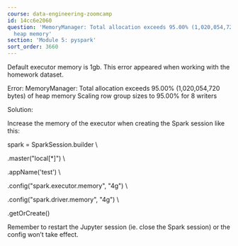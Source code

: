 ```yaml
---
course: data-engineering-zoomcamp
id: 14cc6e2060
question: 'MemoryManager: Total allocation exceeds 95.00% (1,020,054,720 bytes) of
  heap memory'
section: 'Module 5: pyspark'
sort_order: 3660
---
```


Default executor memory is 1gb. This error appeared when working with the homework dataset.

Error: MemoryManager: Total allocation exceeds 95.00% (1,020,054,720 bytes) of heap memory
Scaling row group sizes to 95.00% for 8 writers

Solution:

Increase the memory of the executor when creating the Spark session like this:

spark = SparkSession.builder \

.master("local[*]") \

.appName('test') \

.config("spark.executor.memory", "4g") \

.config("spark.driver.memory", "4g") \

.getOrCreate()

Remember to restart the Jupyter session (ie. close the Spark session) or the config won’t take effect.

